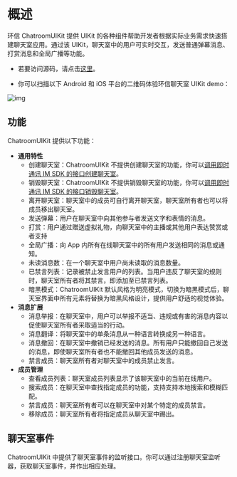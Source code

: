 # 概述

环信 ChatroomUIKit 提供 UIKit 的各种组件帮助开发者根据实际业务需求快速搭建聊天室应用。通过该 UIKit，聊天室中的用户可实时交互，发送普通弹幕消息、打赏消息和全局广播等功能。

- 若要访问源码，请点击[这里](https://github.com/easemob/UIKit_Chatroom_rn)。

- 你可以扫描以下 Android 和 iOS 平台的二维码体验环信聊天室 UIKit demo：

![img](@static/images/uikit/chatroomrn/demo_rn.png)

## 功能

ChatroomUIKit 提供以下功能：

- **通用特性**
  - 创建聊天室：ChatroomUIKit 不提供创建聊天室的功能，你可以[调用即时通讯 IM SDK 的接口创建聊天室](/document/server-side/chatroom.html#创建聊天室)。
  - 销毁聊天室：ChatroomUIKit 不提供销毁聊天室的功能，你可以[调用即时通讯 IM SDK 的接口销毁聊天室](/document/server-side/chatroom.html#删除聊天室)。
  - 离开聊天室：聊天室中的成员可自行离开聊天室，聊天室所有者也可以将成员移出聊天室。
  - 发送弹幕：用户在聊天室中向其他参与者发送文字和表情的消息。
  - 打赏：用户通过赠送虚拟礼物，向聊天室中的主播或其他用户表达赞赏或者支持
  - 全局广播：向 App 内所有在线聊天室中的所有用户发送相同的消息或通知。
  - 未读消息数：在一个聊天室中用户尚未读取的消息数量。
  - 已禁言列表：记录被禁止发言用户的列表。当用户违反了聊天室的规则时，聊天室所有者将其禁言，即添加至已禁言列表。
  - 暗黑模式：ChatroomUIKit 默认风格为明亮模式，切换为暗黑模式后，聊天室界面中所有元素将替换为暗黑风格设计，提供用户舒适的视觉体验。
- **消息扩展**
  - 消息举报：在聊天室中，用户可以举报不适当、违规或有害的消息内容以促使聊天室所有者采取适当的行动。
  - 消息翻译：将聊天室中的单条消息从一种语言转换成另一种语言。
  - 消息撤回：在聊天室中撤销已经发送的消息。所有用户只能撤回自己发送的消息，即使聊天室所有者也不能撤回其他成员发送的消息。
  - 禁言成员：聊天室所有者对聊天室中的成员禁止发言。
- **成员管理**
  - 查看成员列表：聊天室成员列表显示了该聊天室中的当前在线用户。
  - 搜索成员：在聊天室中查找指定成员的功能，支持支持本地搜索和模糊匹配。
  - 禁言成员：聊天室所有者可以在聊天室中对某个特定的成员禁言。
  - 移除成员：聊天室所有者将指定成员从聊天室中踢出。

## 聊天室事件

ChatroomUIKit 中提供了聊天室事件的监听接口。你可以通过注册聊天室监听器，获取聊天室事件，并作出相应处理。

```

```
